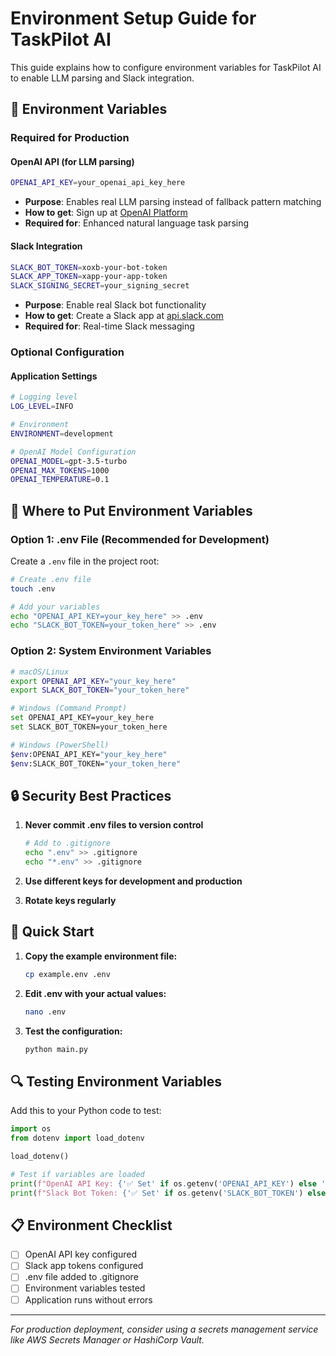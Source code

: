 # Environment Setup Guide for TaskPilot AI

This guide explains how to configure environment variables for TaskPilot AI to enable LLM parsing and Slack integration.

## 🔧 Environment Variables

### Required for Production

#### OpenAI API (for LLM parsing)
```bash
OPENAI_API_KEY=your_openai_api_key_here
```
- **Purpose**: Enables real LLM parsing instead of fallback pattern matching
- **How to get**: Sign up at [OpenAI Platform](https://platform.openai.com/api-keys)
- **Required for**: Enhanced natural language task parsing

#### Slack Integration
```bash
SLACK_BOT_TOKEN=xoxb-your-bot-token
SLACK_APP_TOKEN=xapp-your-app-token
SLACK_SIGNING_SECRET=your_signing_secret
```
- **Purpose**: Enable real Slack bot functionality
- **How to get**: Create a Slack app at [api.slack.com](https://api.slack.com/apps)
- **Required for**: Real-time Slack messaging

### Optional Configuration

#### Application Settings
```bash
# Logging level
LOG_LEVEL=INFO

# Environment
ENVIRONMENT=development

# OpenAI Model Configuration
OPENAI_MODEL=gpt-3.5-turbo
OPENAI_MAX_TOKENS=1000
OPENAI_TEMPERATURE=0.1
```

## 📍 Where to Put Environment Variables

### Option 1: .env File (Recommended for Development)
Create a `.env` file in the project root:
```bash
# Create .env file
touch .env

# Add your variables
echo "OPENAI_API_KEY=your_key_here" >> .env
echo "SLACK_BOT_TOKEN=your_token_here" >> .env
```

### Option 2: System Environment Variables
```bash
# macOS/Linux
export OPENAI_API_KEY="your_key_here"
export SLACK_BOT_TOKEN="your_token_here"

# Windows (Command Prompt)
set OPENAI_API_KEY=your_key_here
set SLACK_BOT_TOKEN=your_token_here

# Windows (PowerShell)
$env:OPENAI_API_KEY="your_key_here"
$env:SLACK_BOT_TOKEN="your_token_here"
```

## 🔒 Security Best Practices

1. **Never commit .env files to version control**
   ```bash
   # Add to .gitignore
   echo ".env" >> .gitignore
   echo "*.env" >> .gitignore
   ```

2. **Use different keys for development and production**

3. **Rotate keys regularly**

## 🚀 Quick Start

1. **Copy the example environment file:**
   ```bash
   cp example.env .env
   ```

2. **Edit .env with your actual values:**
   ```bash
   nano .env
   ```

3. **Test the configuration:**
   ```bash
   python main.py
   ```

## 🔍 Testing Environment Variables

Add this to your Python code to test:
```python
import os
from dotenv import load_dotenv

load_dotenv()

# Test if variables are loaded
print(f"OpenAI API Key: {'✅ Set' if os.getenv('OPENAI_API_KEY') else '❌ Missing'}")
print(f"Slack Bot Token: {'✅ Set' if os.getenv('SLACK_BOT_TOKEN') else '❌ Missing'}")
```

## 📋 Environment Checklist

- [ ] OpenAI API key configured
- [ ] Slack app tokens configured
- [ ] .env file added to .gitignore
- [ ] Environment variables tested
- [ ] Application runs without errors

---

*For production deployment, consider using a secrets management service like AWS Secrets Manager or HashiCorp Vault.* 